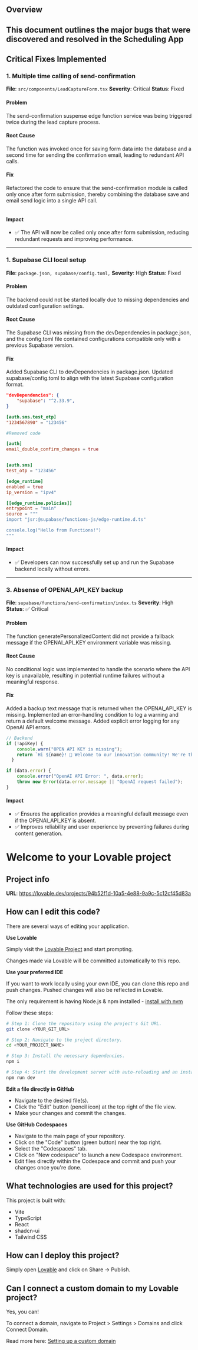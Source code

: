 ## Overview

This document outlines the major bugs that were discovered and resolved in the
Scheduling App
---

## Critical Fixes Implemented

### 1. Multiple time calling of send-confirmation

**File**: `src/components/LeadCaptureForm.tsx`
**Severity**: Critical
**Status**: Fixed

#### Problem

The send-confirmation suspense edge function service was being triggered twice during the lead capture process.

#### Root Cause

The function was invoked once for saving form data into the database and a second time for sending the confirmation email, leading to redundant API calls.

#### Fix

Refactored the code to ensure that the send-confirmation module is called only once after form submission, thereby combining the database save and email send logic into a single API call.

```typescript

```

#### Impact

- ✅ The API will now be called only once after form submission, reducing redundant requests and improving performance.

---

### 1. Supabase CLI local setup

**File**: `package.json, supabase/config.toml,`
**Severity**: High
**Status**: Fixed

#### Problem

The backend could not be started locally due to missing dependencies and outdated configuration settings.

#### Root Cause

The Supabase CLI was missing from the devDependencies in package.json, and the config.toml file contained configurations compatible only with a previous Supabase version.

#### Fix

Added Supabase CLI to devDependencies in package.json.
Updated supabase/config.toml to align with the latest Supabase configuration format.

```json
"devDependencies": {
    "supabase": "^2.33.9",
}
```

```toml
[auth.sms.test_otp]
"1234567890" = "123456"

#Removed code

[auth]
email_double_confirm_changes = true


[auth.sms]
test_otp = "123456"

[edge_runtime]
enabled = true
ip_version = "ipv4"

[[edge_runtime.policies]]
entrypoint = "main"
source = """
import "jsr:@supabase/functions-js/edge-runtime.d.ts"

console.log("Hello from Functions!")
"""

```

#### Impact

- ✅ Developers can now successfully set up and run the Supabase backend locally without errors.

---

### 3. Absense of OPENAI_API_KEY backup

**File**: `supabase/functions/send-confirmation/index.ts`
**Severity**: High
**Status**: ✅ Critical

#### Problem

The function generatePersonalizedContent did not provide a fallback message if the OPENAI_API_KEY environment variable was missing.

#### Root Cause

No conditional logic was implemented to handle the scenario where the API key is unavailable, resulting in potential runtime failures without a meaningful response.

#### Fix

Added a backup text message that is returned when the OPENAI_API_KEY is missing.
Implemented an error-handling condition to log a warning and return a default welcome message.
Added explicit error logging for any OpenAI API errors.

```ts
// Backend
if (!apiKey) {
    console.warn("OPEN API KEY is missing");
    return `Hi ${name}! 🚀 Welcome to our innovation community! We're thrilled to have someone from the ${industry} industry join us. Get ready to discover cutting-edge insights, connect with fellow innovators, and unlock new opportunities that will transform how you work. This is just the beginning of your innovation journey!`;
  }

if (data.error) {
    console.error("OpenAI API Error: ", data.error);
    throw new Error(data.error.message || "OpenAI request failed");
}
```

#### Impact

- ✅ Ensures the application provides a meaningful default message even if the OPENAI_API_KEY is absent.
- ✅ Improves reliability and user experience by preventing failures during content generation.

# Welcome to your Lovable project

## Project info

**URL**: <https://lovable.dev/projects/94b52f1d-10a5-4e88-9a9c-5c12cf45d83a>

## How can I edit this code?

There are several ways of editing your application.

**Use Lovable**

Simply visit the [Lovable Project](https://lovable.dev/projects/94b52f1d-10a5-4e88-9a9c-5c12cf45d83a) and start prompting.

Changes made via Lovable will be committed automatically to this repo.

**Use your preferred IDE**

If you want to work locally using your own IDE, you can clone this repo and push changes. Pushed changes will also be reflected in Lovable.

The only requirement is having Node.js & npm installed - [install with nvm](https://github.com/nvm-sh/nvm#installing-and-updating)

Follow these steps:

```sh
# Step 1: Clone the repository using the project's Git URL.
git clone <YOUR_GIT_URL>

# Step 2: Navigate to the project directory.
cd <YOUR_PROJECT_NAME>

# Step 3: Install the necessary dependencies.
npm i

# Step 4: Start the development server with auto-reloading and an instant preview.
npm run dev
```

**Edit a file directly in GitHub**

- Navigate to the desired file(s).
- Click the "Edit" button (pencil icon) at the top right of the file view.
- Make your changes and commit the changes.

**Use GitHub Codespaces**

- Navigate to the main page of your repository.
- Click on the "Code" button (green button) near the top right.
- Select the "Codespaces" tab.
- Click on "New codespace" to launch a new Codespace environment.
- Edit files directly within the Codespace and commit and push your changes once you're done.

## What technologies are used for this project?

This project is built with:

- Vite
- TypeScript
- React
- shadcn-ui
- Tailwind CSS

## How can I deploy this project?

Simply open [Lovable](https://lovable.dev/projects/94b52f1d-10a5-4e88-9a9c-5c12cf45d83a) and click on Share -> Publish.

## Can I connect a custom domain to my Lovable project?

Yes, you can!

To connect a domain, navigate to Project > Settings > Domains and click Connect Domain.

Read more here: [Setting up a custom domain](https://docs.lovable.dev/tips-tricks/custom-domain#step-by-step-guide)
